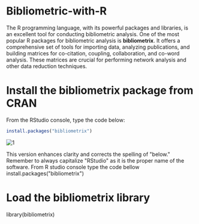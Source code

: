 # Bibliometric-with-R

The R programming language, with its powerful packages and libraries, is an excellent tool for conducting bibliometric analysis. One of the most popular R packages for bibliometric analysis is <b>bibliometrix</b>. It offers a comprehensive set of tools for importing data, analyzing publications, and building matrices for co-citation, coupling, collaboration, and co-word analysis. These matrices are crucial for performing network analysis and other data reduction techniques.

# Install the bibliometrix package from CRAN
From the RStudio console, type the code below:
``` r
install.packages("bibliometrix")
```

![1](https://github.com/aprijunaidi/bibliometrix-with-R/assets/7279471/aef9653d-1290-4a0b-b021-7f1998c79570)

This version enhances clarity and corrects the spelling of "below." Remember to always capitalize "RStudio" as it is the proper name of the software.
From R studio console type the code bellow
install.packages("bibliometrix")

# Load the bibliometrix library
library(bibliometrix)

